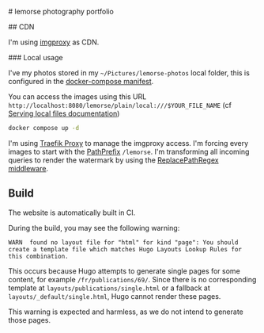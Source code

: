 # lemorse photography portfolio

## CDN

I'm using [imgproxy](https://docs.imgproxy.net/) as CDN.

### Local usage

I've my photos stored in my `~/Pictures/lemorse-photos` local folder, this is configured in the [docker-compose manifest](./docker-compose.yaml).

You can access the images using this URL `http://localhost:8080/lemorse/plain/local:///$YOUR_FILE_NAME` (cf [Serving local files documentation](https://docs.imgproxy.net/image_sources/local_files))

```bash
docker compose up -d
```

I'm using [Traefik Proxy](https://doc.traefik.io/traefik/) to manage the imgproxy access.
I'm forcing every images to start with the [PathPrefix](https://doc.traefik.io/traefik/reference/routing-configuration/http/router/rules-and-priority/#path-pathprefix-and-pathregexp) `/lemorse`.
I'm transforming all incoming queries to render the watermark by using the [ReplacePathRegex middleware](https://doc.traefik.io/traefik/reference/routing-configuration/http/middlewares/replacepathregex/).

## Build

The website is automatically built in CI.

During the build, you may see the following warning:

```
WARN  found no layout file for "html" for kind "page": You should create a template file which matches Hugo Layouts Lookup Rules for this combination.
```

This occurs because Hugo attempts to generate single pages for some content, for example `/fr/publications/69/`. Since there is no corresponding template at `layouts/publications/single.html` or a fallback at `layouts/_default/single.html`, Hugo cannot render these pages.  

This warning is expected and harmless, as we do not intend to generate those pages.
